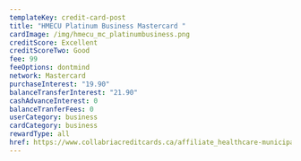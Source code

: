 ```yaml
---
templateKey: credit-card-post
title: "HMECU Platinum Business Mastercard "
cardImage: /img/hmecu_mc_platinumbusiness.png
creditScore: Excellent
creditScoreTwo: Good
fee: 99
feeOptions: dontmind
network: Mastercard
purchaseInterest: "19.90"
balanceTransferInterest: "21.90"
cashAdvanceInterest: 0
balanceTranferFees: 0
userCategory: business
cardCategory: business
rewardType: all
href: https://www.collabriacreditcards.ca/affiliate_healthcare-municipal-employees-credit-union/business-cards/pc82/card_national-platinum-business-mastercard
---
```

